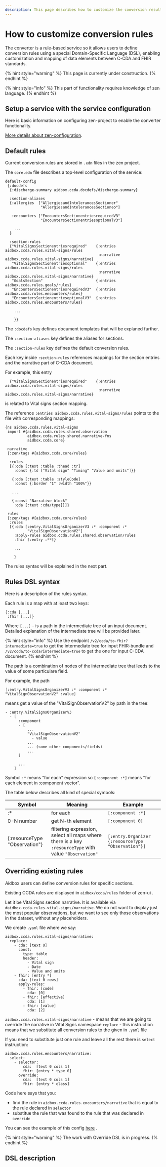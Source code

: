 ```yaml
---
description: This page describes how to customize the conversion results.
---
```


# How to customize conversion rules

The converter is a rule-based service so it allows users to define conversion rules using a special Domain-Specific Language (DSL), enabling customization and mapping of data elements between C-CDA and FHIR standards.

{% hint style="warning" %}
This page is currently under construction.
{% endhint %}

{% hint style="info" %}
This part of functionality requires knowledge of zen language.
{% endhint %}

## Setup a service with the service configuration

Here is basic information on configuring zen-project to enable the converter functionality.

[More details about zen-configuration](https://docs.aidbox.app/aidbox-configuration/aidbox-zen-lang-project/aidbox-configuration-project-structure).

## Default rules

Current conversion rules are stored in `.edn` files in the zen project.

The `core.edn` file describes a top-level configuration of the service:

```
default-config
 {:docdefs
  {:discharge-summary aidbox.ccda.docdefs/discharge-summary}

  :section-aliases
  {:allergies  ["AllergiesandIntolerancesSectioner"
                "AllergiesandIntolerancesSectioneo"]

   :encounters ["EncountersSectionentriesrequiredV3"
                "EncountersSectionentriesoptionalV3"]

    ...
  }

  :section-rules
  {"VitalSignsSectionentriesrequired"    {:entries aidbox.ccda.rules.vital-signs/rules
                                          :narrative aidbox.ccda.rules.vital-signs/narrative}
   "VitalSignsSectionentriesoptional"    {:entries aidbox.ccda.rules.vital-signs/rules
                                          :narrative aidbox.ccda.rules.vital-signs/narrative}
   "GoalsSection"                        {:entries aidbox.ccda.rules.goals/rules}
   "EncountersSectionentriesrequiredV3"  {:entries aidbox.ccda.rules.encounters/rules}
   "EncountersSectionentriesoptionalV3"  {:entries aidbox.ccda.rules.encounters/rules}

    ...

    }}
```

The `:docdefs` key defines document templates that will be explaned further.

The `:section-aliases` key defines the aliases for sections.

The `:section-rules` key defines the default conversion rules.

Each key inside `:section-rules` references mappings for the section entries and the narrative part of C-CDA document.

For example, this entry

```
  {"VitalSignsSectionentriesrequired"    {:entries aidbox.ccda.rules.vital-signs/rules
                                          :narrative aidbox.ccda.rules.vital-signs/narrative}
```

is related to Vital signs section mapping.

The reference `:entries aidbox.ccda.rules.vital-signs/rules` points to the file with corresponding mappings:

```
{ns aidbox.ccda.rules.vital-signs
 import #{aidbox.ccda.rules.shared.observation
          aidbox.ccda.rules.shared.narrative-fns
          aidbox.ccda.core}

 narrative
 {:zen/tags #{aidbox.ccda.core/rules}

  :rules
  [{:cda [:text :table :thead :tr]
    :const {:td ["Vital sign" "Timing" "Value and units"]}}

   {:cda [:text :table :styleCode]
    :const {:border "1" :width "100%"}}

   ...

   {:const "Narrative block"
    :cda [:text :cda/type]}]}

 rules
 {:zen/tags #{aidbox.ccda.core/rules}
  :rules
  [{:cda [:entry.VitalSignsOrganizerV3 :* :component :*
          "VitalSignObservationV2"]
    :apply-rules aidbox.ccda.rules.shared.observation/rules
    :fhir [:entry :**]}

    ...

    }
```

The rules syntax will be explained in the next part.

## Rules DSL syntax

Here is a description of the rules syntax.

Each rule is a map with at least two keys:

```
{:cda [...]
 :fhir [...]}
```

Where `[...]` - is a path in the intermediate tree of an input document. Detailed explanation of the intermediate tree will be provided later.

{% hint style="info" %}
Use the endpoint `/v2/ccda/to-fhir?intermediate=true` to get the intermediate tree for input FHIR-bundle and `/v2/ccda/to-ccda?intermediate=true` to get the one for input C-CDA document.
{% endhint %}

The path is a combination of nodes of the intermediate tree that leeds to the value of some particulare field.

For example, the path

```
[:entry.VitalSignsOrganizerV3 :* :component :* "VitalSignObservationV2" :value]
```

means get a value of the "VitalSignObservationV2" by path in the tree:

```
- :entry.VitalSignsOrganizerV3
  - [
      :component
      - [
          ...
          "VitalSignObservationV2"
            - value
          ...
          ... (some other components/fields)
          ...
      ]

      ...
    ]
```

Symbol `:*` means "for each" expression so `[:component :*]` means "for each element in :component vector".

The table below describes all kind of special symbols:

| Symbol                        | Meaning                                                                                               | Example                                            |
| ----------------------------- | ----------------------------------------------------------------------------------------------------- | -------------------------------------------------- |
| :\*                           | for each                                                                                              | `[:component :*]`                                  |
| 0-N number                    | get N-th element                                                                                      | `[:component 0]`                                   |
| {:resourceType "Observation"} | filtering expression, select all maps where there is a key `:resourceType` with value `"Observation"` | `[:entry.Organizer {:resourceType "Observation"}]` |

## Overriding existing rules

Aidbox users can define conversion rules for specific sections.&#x20;

Existing CCDA rules are displayed in `aidbox/ccda/rules` folder of zen-ui .&#x20;

Let it be Vital Signs section narrative. It is available via `#aidbox.ccda.rules.vital-signs/narrative`. We do not want to display just the most popular observations, but we want to see only those observations in the dataset, without any placeholders.

We create `.yaml` file where we say:

```
aidbox.ccda.rules.vital-signs/narrative:
  replace:
    - cda: [text 0]
      const:
        type: table
        header:
          - Vital sign
          - Date
          - Value and units
    - fhir: [entry *]
      cda: [text 0 rows]
      apply-rules:
        - fhir: [code]
          cda: [0]
        - fhir: [effective]
          cda: [1]
        - fhir: [value]
          cda: [2]
```

`aidbox.ccda.rules.vital-signs/narrative` - means that we are going to override the narrative in Vital Signs namespace `replace` - this instruction means that we substitute all conversion rules to the given in `.yaml` file

If you need to substitute just one rule and leave all the rest there is `select` instruction:

```
aidbox.ccda.rules.encounters/narrative:
  select:
    - selector:
        cda:  [text 0 cols 1]
        fhir: [entry * type 0]
      override:
        cda:  [text 0 cols 1]
        fhir: [entry * class]
```

Code here says that you:

* find the rule in `aidbox.ccda.rules.encounters/narrative` that is equal to the rule declared in `selector`
* substitue the rule that was found to the rule that was declared in `override`

You can see the example of this config [here](https://github.com/Aidbox/aidbox-project-template/tree/aidbox-ccda-custom-rules) .

{% hint style="warning" %}
The work with Override DSL is in progress.
{% endhint %}

## DSL description
